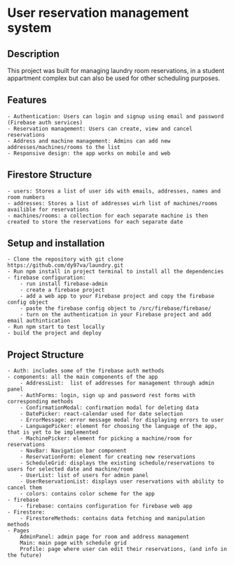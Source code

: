 # User reservation management system

## Description

This project was built for managing laundry room reservations, in a student appartment complex but can also be used for other scheduling purposes.

## Features

    - Authentication: Users can login and signup using email and password (Firebase auth services)
    - Reservation management: Users can create, view and cancel reservations
    - Address and machine management: Admins can add new addresses/machines/rooms to the list
    - Responsive design: the app works on mobile and web

## Firestore Structure

    - users: Stores a list of user ids with emails, addresses, names and room numbers
    - addresses: Stores a list of addresses wirh list of machines/rooms availible for reservations
    - machines/rooms: a collection for each separate machine is then created to store the reservations for each separate date

## Setup and installation

    - Clone the repository with git clone https://github.com/dy97va/laundry.git
    - Run npm install in project terminal to install all the dependencies
    - firebase configuration:
        - run install firebase-admin
        - create a firebase project
        - add a web app to your Firebase project and copy the firebase config object
        - paste the firebase config object to /src/firebase/firebase/
        - turn on the authentication in your Firebase project and add email authintication
    - Run npm start to test locally
    - build the project and deploy

## Project Structure

    - Auth: includes some of the firebase auth methods
    - components: all the main components of the app
        - AddressList:  list of addresses for management through admin panel
        - AuthForms: login, sign up and password rest forms with corresponding methods
        - ConfirmationModal: confirmation modal for deleting data
        - DatePicker: react-calendar used for date selection
        - ErrorMessage: error message modal for displaying errors to user
        - LanguagePicker: element for choosing the language of the app, that is yet to be implemented
        - MachinePicker: element for picking a machine/room for reservations
        - NavBar: Navigation bar component
        - ReservationForm: element for creating new reservations
        - ScheduleGrid: displays the existing schedule/reservations to users for selected date and machine/room
        - UserList: list of users for admin panel
        - UserReservationList: displays user reservations with ability to cancel them
        - colors: contains color scheme for the app
    - firebase
        - firebase: contains configuration for firebase web app
    - Firestore:
        - FirestoreMethods: contains data fetching and manipulation methods
    - Pages
        AdminPanel: admin page for room and address management
        Main: main page with schedule grid
        Profile: page where user can edit their reservations, (and info in the future)
